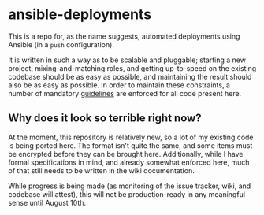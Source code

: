 # ansible-deployments

This is a repo for, as the name suggests, automated deployments using Ansible (in a `push` configuration).

It is written in such a way as to be scalable and pluggable; starting a new project, mixing-and-matching roles, and getting up-to-speed on the existing codebase should be as easy as possible, and maintaining the result should also be as easy as possible. In order to maintain these constraints, a number of mandatory [guidelines](wiki/guidelines) are enforced for all code present here.

## Why does it look so terrible right now?

At the moment, this repository is relatively new, so a lot of my existing code is being ported here. The format isn't quite the same, and some items must be encrypted before they can be brought here. Additionally, while I have formal specifications in mind, and already somewhat enforced here, much of that still needs to be written in the wiki documentation.

While progress is being made (as monitoring of the issue tracker, wiki, and codebase will attest), this will not be production-ready in any meaningful sense until August 10th.
